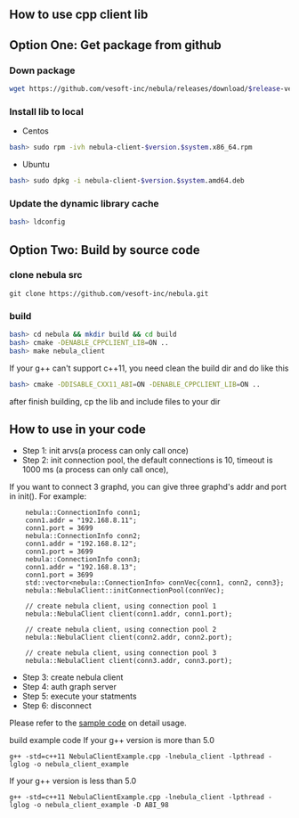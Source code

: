 How to use cpp client lib
--------------------------------------------

## Option One: Get package from github

### Down package

```bash
wget https://github.com/vesoft-inc/nebula/releases/download/$release-version/nebula-client-$version.$system.x86_64.rpm
```

### Install lib to local

- Centos

```bash
bash> sudo rpm -ivh nebula-client-$version.$system.x86_64.rpm
```

- Ubuntu

```bash
bash> sudo dpkg -i nebula-client-$version.$system.amd64.deb
```

### Update the dynamic library cache

```bash
bash> ldconfig
```

## Option Two: Build by source code

### clone nebula src

```
git clone https://github.com/vesoft-inc/nebula.git
```

### build

```bash
bash> cd nebula && mkdir build && cd build
bash> cmake -DENABLE_CPPCLIENT_LIB=ON ..
bash> make nebula_client
```

If your g++ can't support c++11, you need clean the build dir and do like this

```bash
bash> cmake -DDISABLE_CXX11_ABI=ON -DENABLE_CPPCLIENT_LIB=ON ..
```


after finish building, cp the lib and include files to your dir

## How to use in your code

- Step 1: init arvs(a process can only call once)
- Step 2: init connection pool, the default connections is 10, timeout is 1000 ms (a process can only call once),

If you want to connect 3 graphd, you can give three graphd's addr and port in init(). For example:

```
    nebula::ConnectionInfo conn1;
    conn1.addr = "192.168.8.11";
    conn1.port = 3699
    nebula::ConnectionInfo conn2;
    conn1.addr = "192.168.8.12";
    conn1.port = 3699
    nebula::ConnectionInfo conn3;
    conn1.addr = "192.168.8.13";
    conn1.port = 3699
    std::vector<nebula::ConnectionInfo> connVec{conn1, conn2, conn3};
    nebula::NebulaClient::initConnectionPool(connVec);

    // create nebula client, using connection pool 1
    nebula::NebulaClient client(conn1.addr, conn1.port);

    // create nebula client, using connection pool 2
    nebula::NebulaClient client(conn2.addr, conn2.port);

    // create nebula client, using connection pool 3
    nebula::NebulaClient client(conn3.addr, conn3.port);
```

- Step 3: create nebula client
- Step 4: auth graph server
- Step 5: execute your statments
- Step 6: disconnect

Please refer to the [sample code](NebulaClientExample.cpp) on detail usage.

build example code
If your g++ version is more than 5.0

```
g++ -std=c++11 NebulaClientExample.cpp -lnebula_client -lpthread -lglog -o nebula_client_example
```

If your g++ version is less than 5.0

```
g++ -std=c++11 NebulaClientExample.cpp -lnebula_client -lpthread -lglog -o nebula_client_example -D ABI_98
```
